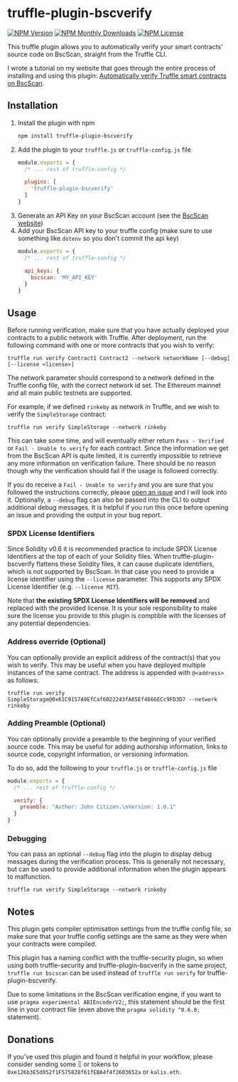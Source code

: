 # truffle-plugin-bscverify
[![NPM Version](https://img.shields.io/npm/v/truffle-plugin-bscverify.svg)](https://www.npmjs.com/package/truffle-plugin-bscverify)
[![NPM Monthly Downloads](https://img.shields.io/npm/dm/truffle-plugin-bscverify.svg)](https://www.npmjs.com/package/truffle-plugin-bscverify)
[![NPM License](https://img.shields.io/npm/l/truffle-assertions.svg)](https://www.npmjs.com/package/truffle-plugin-bscverify)

This truffle plugin allows you to automatically verify your smart contracts' source code on BscScan, straight from the Truffle CLI.

I wrote a tutorial on my website that goes through the entire process of installing and using this plugin: [Automatically verify Truffle smart contracts on BscScan](https://kalis.me/verify-truffle-smart-contracts-bscscan/).

## Installation
1. Install the plugin with npm
    ```sh
    npm install truffle-plugin-bscverify
    ```
2. Add the plugin to your `truffle.js` or `truffle-config.js` file
    ```js
    module.exports = {
      /* ... rest of truffle-config */

      plugins: [
        'truffle-plugin-bscverify'
      ]
    }
    ```
3. Generate an API Key on your BscScan account (see the [BscScan website](https://bscscan.com/apis))
4. Add your BscScan API key to your truffle config (make sure to use something like `dotenv` so you don't commit the api key)
    ```js
    module.exports = {
      /* ... rest of truffle-config */

      api_keys: {
        bscscan: 'MY_API_KEY'
      }
    }
    ```

## Usage
Before running verification, make sure that you have actually deployed your contracts to a public network with Truffle. After deployment, run the following command with one or more contracts that you wish to verify:

```
truffle run verify Contract1 Contract2 --network networkName [--debug] [--license <license>]
```

The network parameter should correspond to a network defined in the Truffle config file, with the correct network id set. The Ethereum mainnet and all main public testnets are supported.

For example, if we defined `rinkeby` as network in Truffle, and we wish to verify the `SimpleStorage` contract:

```
truffle run verify SimpleStorage --network rinkeby
```

This can take some time, and will eventually either return `Pass - Verified` or `Fail - Unable to verify` for each contract. Since the information we get from the BscScan API is quite limited, it is currently impossible to retrieve any more information on verification failure. There should be no reason though why the verification should fail if the usage is followed correctly.

If you do receive a `Fail - Unable to verify` and you are sure that you followed the instructions correctly, please [open an issue](/issues/new) and I will look into it. Optionally, a `--debug` flag can also be passed into the CLI to output additional debug messages. It is helpful if you run this once before opening an issue and providing the output in your bug report.

### SPDX License Identifiers
Since Solidity v0.6 it is recommended practice to include SPDX License Identifiers at the top of each of your Solidity files. When truffle-plugin-bscverify flattens these Solidity files, it can cause duplicate identifiers, which is not supported by BscScan. In that case you need to provide a license identifier using the `--license` parameter. This supports any SPDX License Identifier (e.g. `--license MIT`).

Note that **the existing SPDX License Identifiers will be removed** and replaced with the provided license. It is your sole responsibility to make sure the license you provide to this plugin is comptible with the licenses of any potential dependencies.

### Address override (Optional)
You can optionally provide an explicit address of the contract(s) that you wish to verify. This may be useful when you have deployed multiple instances of the same contract. The address is appended with `@<address>` as follows:
```
truffle run verify SimpleStorage@0x61C9157A9EfCaf6022243fA65Ef4666ECc9FD3D7 --network rinkeby
```

### Adding Preamble (Optional)
You can optionally provide a preamble to the beginning of your verified source code. This may be useful for adding authorship information, links to source code, copyright information, or versioning information.

To do so, add the following to your `truffle.js` or `truffle-config.js` file
```js
module.exports = {
  /* ... rest of truffle-config */

  verify: {
    preamble: "Author: John Citizen.\nVersion: 1.0.1"
  }
}
```

### Debugging
You can pass an optional `--debug` flag into the plugin to display debug messages during the verification process. This is generally not necessary, but can be used to provide additional information when the plugin appears to malfunction.

```
truffle run verify SimpleStorage --network rinkeby
```


## Notes
This plugin gets compiler optimisation settings from the truffle config file, so make sure that your truffle config settings are the same as they were when your contracts were compiled.

This plugin has a naming conflict with the truffle-security plugin, so when using both truffle-security and truffle-plugin-bscverify in the same project, `truffle run bscscan` can be used instead of `truffle run verify` for truffle-plugin-bscverify.

Due to some limitations in the BscScan verification engine, if you want to use `pragma experimental ABIEncoderV2;`, this statement should be the first line in your contract file (even above the `pragma solidity ^0.6.0;` statement).

## Donations
If you've used this plugin and found it helpful in your workflow, please consider sending some Ξ or tokens to `0xe126b3E5d052f1F575828f61fEBA4f4f2603652a` or `kalis.eth`.
